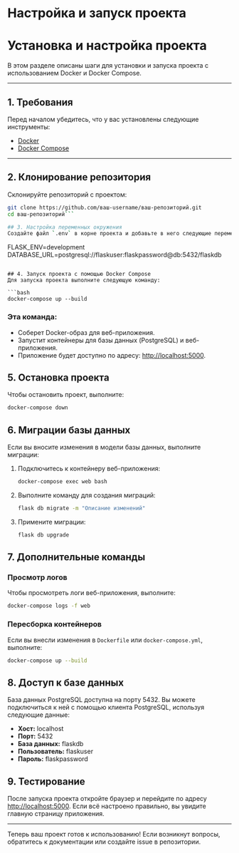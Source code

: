 # Настройка и запуск проекта
# Установка и настройка проекта

В этом разделе описаны шаги для установки и запуска проекта с использованием Docker и Docker Compose.

---

## 1. **Требования**

Перед началом убедитесь, что у вас установлены следующие инструменты:

- [Docker](https://docs.docker.com/get-docker/)
- [Docker Compose](https://docs.docker.com/compose/install/)

---

## 2. **Клонирование репозитория**

Склонируйте репозиторий с проектом:

```bash
git clone https://github.com/ваш-username/ваш-репозиторий.git
cd ваш-репозиторий```

## 3. Настройка переменных окружения
Создайте файл `.env` в корне проекта и добавьте в него следующие переменные:

```
FLASK_ENV=development
DATABASE_URL=postgresql://flaskuser:flaskpassword@db:5432/flaskdb
```

## 4. Запуск проекта с помощью Docker Compose
Для запуска проекта выполните следующую команду:

```bash
docker-compose up --build
```

### Эта команда:
- Соберет Docker-образ для веб-приложения.
- Запустит контейнеры для базы данных (PostgreSQL) и веб-приложения.
- Приложение будет доступно по адресу: [http://localhost:5000](http://localhost:5000).

## 5. Остановка проекта
Чтобы остановить проект, выполните:

```bash
docker-compose down
```

## 6. Миграции базы данных
Если вы вносите изменения в модели базы данных, выполните миграции:

1. Подключитесь к контейнеру веб-приложения:

    ```bash
    docker-compose exec web bash
    ```

2. Выполните команду для создания миграций:

    ```bash
    flask db migrate -m "Описание изменений"
    ```

3. Примените миграции:

    ```bash
    flask db upgrade
    ```

## 7. Дополнительные команды
### Просмотр логов
Чтобы просмотреть логи веб-приложения, выполните:

```bash
docker-compose logs -f web
```

### Пересборка контейнеров
Если вы внесли изменения в `Dockerfile` или `docker-compose.yml`, выполните:

```bash
docker-compose up --build
```

## 8. Доступ к базе данных
База данных PostgreSQL доступна на порту 5432. Вы можете подключиться к ней с помощью клиента PostgreSQL, используя следующие данные:

- **Хост:** localhost
- **Порт:** 5432
- **База данных:** flaskdb
- **Пользователь:** flaskuser
- **Пароль:** flaskpassword

## 9. Тестирование
После запуска проекта откройте браузер и перейдите по адресу [http://localhost:5000](http://localhost:5000). Если всё настроено правильно, вы увидите главную страницу приложения.

---

Теперь ваш проект готов к использованию! Если возникнут вопросы, обратитесь к документации или создайте issue в репозитории.
